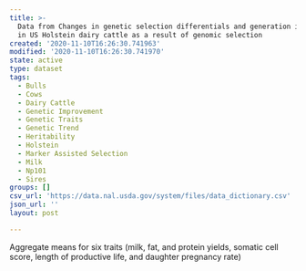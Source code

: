 ```yaml
---
title: >-
  Data from Changes in genetic selection differentials and generation intervals
  in US Holstein dairy cattle as a result of genomic selection
created: '2020-11-10T16:26:30.741963'
modified: '2020-11-10T16:26:30.741970'
state: active
type: dataset
tags:
  - Bulls
  - Cows
  - Dairy Cattle
  - Genetic Improvement
  - Genetic Traits
  - Genetic Trend
  - Heritability
  - Holstein
  - Marker Assisted Selection
  - Milk
  - Np101
  - Sires
groups: []
csv_url: 'https://data.nal.usda.gov/system/files/data_dictionary.csv'
json_url: ''
layout: post

---
```

<p>Aggregate means for six traits (milk, fat, and protein yields, somatic cell score, length of productive life, and daughter pregnancy rate)</p>


